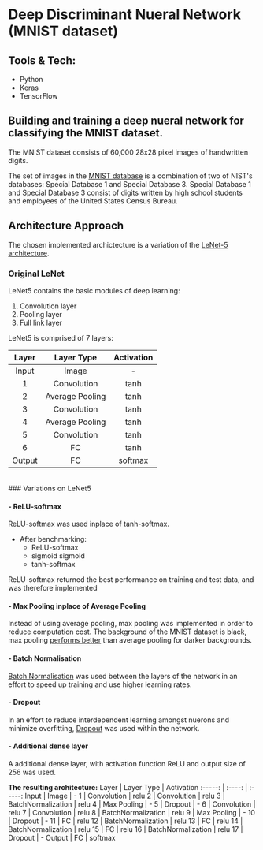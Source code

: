 # Deep Discriminant Nueral Network (MNIST dataset)

## Tools & Tech:
- Python 
- Keras
- TensorFlow

## Building and training a deep nueral network for classifying the MNIST dataset. 
The MNIST dataset consists of 60,000 28x28 pixel images of handwritten digits. 

The set of images in the [MNIST database](http://yann.lecun.com/exdb/mnist/) is a combination of two of NIST's databases: Special Database 1 and Special Database 3. Special Database 1 and Special Database 3 consist of digits written by high school students and employees of the United States Census Bureau.

## Architecture Approach
The chosen implemented archictecture is a variation of the [LeNet-5 architecture](http://yann.lecun.com/exdb/publis/pdf/lecun-98.pdf).

### Original LeNet 
LeNet5 contains the basic modules of deep learning:
1. Convolution layer
2. Pooling layer
3. Full link layer

LeNet5 is comprised of 7 layers:

Layer   | Layer Type     | Activation
:-----: | :----:         | :-----:
Input   | Image          | -
1       | Convolution    | tanh
2       | Average Pooling| tanh
3       | Convolution    | tanh
4       | Average Pooling| tanh
5       | Convolution    | tanh
6       | FC             | tanh
Output  | FC             | softmax

<br>
### Variations on LeNet5

#### - __ReLU-softmax__
ReLU-softmax was used inplace of tanh-softmax.
- After benchmarking:
    - ReLU-softmax
    - sigmoid sigmoid
    - tanh-softmax

ReLU-softmax returned the best performance on training and test data, and was therefore implemented
<br>

#### -  __Max Pooling inplace of Average Pooling__
Instead of using average pooling, max pooling was implemented in order to reduce computation cost. The background of the MNIST dataset is black, max pooling [performs better](https://iq.opengenus.org/maxpool-vs-avgpool/) than average pooling for darker backgrounds. 
<br>

#### - __Batch Normalisation__
[Batch Normalisation](https://www.baeldung.com/cs/batch-normalization-cnn) was used between the layers of the network in an effort to speed up training and use higher learning rates. 
<br>

#### - __Dropout__
In an effort to reduce interdependent learning amongst nuerons and minimize overfitting, [Dropout](https://medium.com/@amarbudhiraja/https-medium-com-amarbudhiraja-learning-less-to-learn-better-dropout-in-deep-machine-learning-74334da4bfc5) was used within the network.
<br>

#### - __Additional dense layer__
A additional dense layer, with activation function ReLU and output size of 256 was used.
<br>

__The resulting architecture:__
Layer   | Layer Type     | Activation
:-----: | :----:         | :-----:
Input   | Image          | -
1       | Convolution    | relu
2       | Convolution    | relu
3       | BatchNormalization | relu
4       | Max Pooling  | -
5       | Dropout    | -
6       | Convolution    | relu
7       | Convolution    | relu
8       | BatchNormalization | relu
9       | Max Pooling | -
10       | Dropout    | -
11      | FC             | relu
12      | BatchNormalization | relu
13      | FC             | relu
14      | BatchNormalization | relu
15      | FC             | relu
16      | BatchNormalization | relu
17      | Dropout    | -
Output  | FC             | softmax
